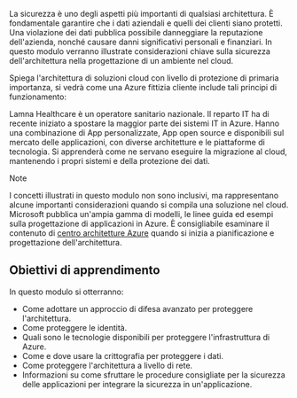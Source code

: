 La sicurezza è uno degli aspetti più importanti di qualsiasi architettura. È fondamentale garantire che i dati aziendali e quelli dei clienti siano protetti. Una violazione dei dati pubblica possibile danneggiare la reputazione dell'azienda, nonché causare danni significativi personali e finanziari. In questo modulo verranno illustrate considerazioni chiave sulla sicurezza dell'architettura nella progettazione di un ambiente nel cloud.

Spiega l'architettura di soluzioni cloud con livello di protezione di primaria importanza, si vedrà come una Azure fittizia cliente include tali principi di funzionamento:

Lamna Healthcare è un operatore sanitario nazionale. Il reparto IT ha di recente iniziato a spostare la maggior parte dei sistemi IT in Azure. Hanno una combinazione di App personalizzate, App open source e disponibili sul mercato delle applicazioni, con diverse architetture e le piattaforme di tecnologia. Si apprenderà come ne servano eseguire la migrazione al cloud, mantenendo i propri sistemi e della protezione dei dati.

> [!NOTE]
> I concetti illustrati in questo modulo non sono inclusivi, ma rappresentano alcune importanti considerazioni quando si compila una soluzione nel cloud. Microsoft pubblica un'ampia gamma di modelli, le linee guida ed esempi sulla progettazione di applicazioni in Azure. È consigliabile esaminare il contenuto di [centro architetture Azure](https://docs.microsoft.com/azure/architecture/) quando si inizia a pianificazione e progettazione dell'architettura.

## <a name="learning-objectives"></a>Obiettivi di apprendimento

In questo modulo si otterranno:

- Come adottare un approccio di difesa avanzato per proteggere l'architettura.
- Come proteggere le identità.
- Quali sono le tecnologie disponibili per proteggere l'infrastruttura di Azure.
- Come e dove usare la crittografia per proteggere i dati.
- Come proteggere l'architettura a livello di rete.
- Informazioni su come sfruttare le procedure consigliate per la sicurezza delle applicazioni per integrare la sicurezza in un'applicazione.